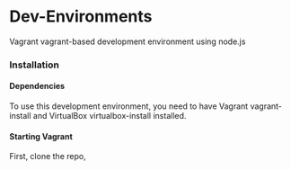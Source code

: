 # Dev-Environments
Vagrant vagrant-based development environment using node.js

### Installation
#### Dependencies
To use this development environment, you need to have Vagrant vagrant-install and VirtualBox virtualbox-install installed.

#### Starting Vagrant
First, clone the repo,
```git clone 
